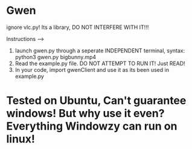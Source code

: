 # Gwen

ignore vlc.py! Its a library, DO NOT INTERFERE WITH IT!!!

Instructions -->
  1. launch gwen.py through a seperate INDEPENDENT terminal, syntax:
        python3 gwen.py bigbunny.mp4
  2. Read the example.py file. DO NOT ATTEMPT TO RUN IT! Just READ!
  3. In your code, import gwenClient and use it as its been used in example.py
  
# Tested on Ubuntu, Can't guarantee windows! But why use it even? Everything Windowzy can run on linux!
